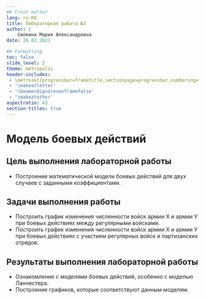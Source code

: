 ```yaml
---
## Front matter
lang: ru-RU
title: Лабораторная работа №3
author: |
	Силкина Мария Александровна
date: 26.02.2021

## Formatting
toc: false
slide_level: 2
theme: metropolis
header-includes: 
 - \metroset{progressbar=frametitle,sectionpage=progressbar,numbering=fraction}
 - '\makeatletter'
 - '\beamer@ignorenonframefalse'
 - '\makeatother'
aspectratio: 43
section-titles: true
---
```


# Модель боевых действий

## Цель выполнения лабораторной работы

- Построение математической модели боевых действий для двух случаев с заданными коэффициентами.

## Задачи выполнения работы

- Построить график изменения численности войск армии Х и армии У при боевых действиях между регулярными войсками.
- Построить график изменения численности войск армии Х и армии У при боевых действиях с участием регулярных войск и партизанских отрядов.

## Результаты выполнения лабораторной работы

- Ознакомление с моделями боевых действий, особенно с моделью Ланчестера.
- Построение графиков, которые соответствуют данным моделям.

